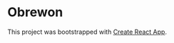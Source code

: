 # Obrewon
This project was bootstrapped with [Create React App](https://github.com/facebook/create-react-app).